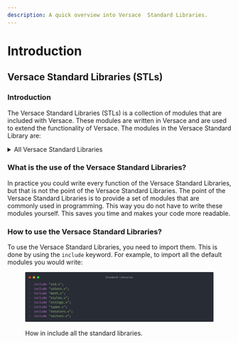 ```yaml
---
description: A quick overview into Versace  Standard Libraries.
---
```


# Introduction

## Versace Standard Libraries (STLs)

### Introduction

The Versace Standard Libraries (STLs) is a collection of modules that are included with Versace. These modules are written in Versace and are used to extend the functionality of Versace. The modules in the Versace Standard Library are:

<details>

<summary>All Versace Standard Libraries</summary>

* Std
* Colors
* Math
* Styles
* Strings
* Types
* Rotators
* Vectors

</details>

### What is the use of the Versace Standard Libraries?

In practice you could write every function of the Versace Standard Libraries, but that is not the point of the Versace Standard Libraries. The point of the Versace Standard Libraries is to provide a set of modules that are commonly used in programming. This way you do not have to write these modules yourself. This saves you time and makes your code more readable.

### How to use the Versace Standard Libraries?

To use the Versace Standard Libraries, you need to import them. This is done by using the `include` keyword. For example, to import all the default modules you would write:

<figure><img src="../.gitbook/assets/image (13).png" alt=""><figcaption><p>How in include all the standard libraries.</p></figcaption></figure>
